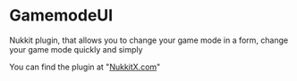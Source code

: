 # GamemodeUI

Nukkit plugin, that allows you to change your game mode in a form, change your game mode quickly and simply

You can find the plugin at "[NukkitX.com](https://nukkitx.com/resources/gamemode-ui.105/)"
